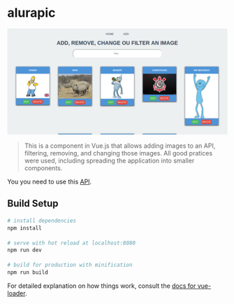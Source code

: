 # alurapic

![screenshot](Screenshot.png?raw=true "screenshot")

> This is a component in Vue.js that allows adding images to an API, filtering, removing, and changing those images. All good pratices were used, including spreading the application into smaller components.

You you need to use this [API](https://github.com/Draichi/api).

## Build Setup

``` bash
# install dependencies
npm install

# serve with hot reload at localhost:8080
npm run dev

# build for production with minification
npm run build
```

For detailed explanation on how things work, consult the [docs for vue-loader](http://vuejs.github.io/vue-loader).
